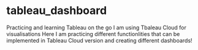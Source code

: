 # tableau_dashboard
Practicing and learning Tableau on the go
I am using Tbaleau Cloud for visualisations
Here I am practicing different functionlities that can be implemented in Tableau Cloud version and creating different dashboards!
